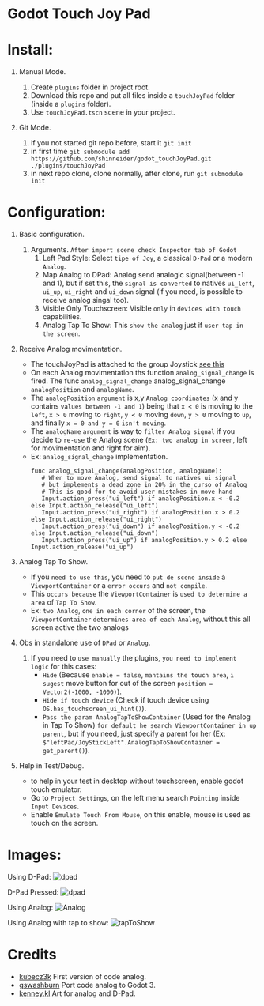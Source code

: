 # Godot Touch Joy Pad

# Install:

1. Manual Mode.

   1. Create `plugins` folder in project root.
   1. Download this repo and put all files inside a `touchJoyPad` folder (inside a `plugins` folder).
   1. Use `touchJoyPad.tscn` scene in your project.

1. Git Mode.
   1. if you not started git repo before, start it `git init`
   1. in first time `git submodule add https://github.com/shinneider/godot_touchJoyPad.git ./plugins/touchJoyPad`
   1. in next repo clone, clone normally, after clone, run `git submodule init`

# Configuration:

1. Basic configuration.

   1. Arguments.
      `After import scene check Inspector tab of Godot` <br />
      1. Left Pad Style:
         Select `tipe of Joy`, a classical `D-Pad` or a modern `Analog`.
      1. Map Analog to DPad:
         Analog send analogic signal(between -1 and 1), but if set this, the `signal is converted` to natives `ui_left`, `ui_up`, `ui_right` and `ui_down` signal (if you need, is possible to receive analog singal too).
      1. Visible Only Touchscreen:
         Visible `only` in `devices with touch` capabilities.
      1. Analog Tap To Show:
         This `show the analog` just if `user tap in the screen`.

1. Receive Analog movimentation.
   - The touchJoyPad is attached to the group Joystick [see this](https://docs.godotengine.org/en/stable/getting_started/step_by_step/scripting_continued.html#groups)
   - On each Analog movimentation ths function `analog_signal_change` is fired. The func `analog_signal_change` analog_signal_change `analogPosition` and `analogName`.
   - The `analogPosition` `argument` is x,y `Analog coordinates` (x and y contains `values between -1 and 1`) being that `x < 0` is moving to the `left`, `x > 0` moving to `right`, `y < 0` moving `down`, `y > 0` moving to `up`, and finally `x = 0 and y = 0` `isn't moving`.
   - The `analogName` `argument` is way to `filter Analog signal` if you decide to `re-use` the Analog scene (`Ex: two analog in screen`, left for movimentation and right for aim).
   - Ex: `analog_signal_change` implementation.
     ```
     func analog_signal_change(analogPosition, analogName):
        # When to move Analog, send signal to natives ui signal
        # but implements a dead zone in 20% in the curso of Analog
        # This is good for to avoid user mistakes in move hand
        Input.action_press("ui_left") if analogPosition.x < -0.2 else Input.action_release("ui_left")
        Input.action_press("ui_right") if analogPosition.x > 0.2 else Input.action_release("ui_right")
        Input.action_press("ui_down") if analogPosition.y < -0.2 else Input.action_release("ui_down")
        Input.action_press("ui_up") if analogPosition.y > 0.2 else Input.action_release("ui_up")
     ```
1. Analog Tap To Show.

   - If you `need to use this`, you need to `put de scene inside` a `ViewportContainer` or a `error occurs` and `not compile`.
   - This `occurs because` the `ViewportContainer` is `used to determine a area` of `Tap To Show`.
   - Ex: `two Analog`, `one in each corner` of the screen, the `ViewportContainer` `determines area of each Analog`, without this all screen active the two analogs

1. Obs in standalone use of `DPad` or `Analog`.

   1. If you need to `use manually` the plugins, `you need to implement logic` for this cases:
      - `Hide` (Because `enable = false`, `mantains the touch area`, `i sugest` move button for out of the screen `position = Vector2(-1000, -1000)`).
      - `Hide if touch device` (Check if touch device using `OS.has_touchscreen_ui_hint()`).
      - `Pass the param AnalogTapToShowContainer` (Used for the Analog in Tap To Show) `for default he search ViewportContainer in up parent`, but if you need, just specify a parent for her (Ex: `$"leftPad/JoyStickLeft".AnalogTapToShowContainer = get_parent()`).

1. Help in Test/Debug.
   - to help in your test in desktop without touchscreen, enable godot touch emulator.
   - Go to `Project Settings`, on the left menu search `Pointing` inside `Input Devices`.
   - Enable `Emulate Touch From Mouse`, on this enable, mouse is used as touch on the screen.

# Images:

Using D-Pad:
![dpad](https://user-images.githubusercontent.com/30196992/92304229-fe015880-ef73-11ea-8120-beacaa78294e.png)

D-Pad Pressed:
![dpad](https://user-images.githubusercontent.com/30196992/92304254-28ebac80-ef74-11ea-801e-3527085a580a.png)

Using Analog:
![Analog](https://user-images.githubusercontent.com/30196992/92304218-e1652080-ef73-11ea-92ac-f13773f30432.png)

Using Analog with tap to show:
![tapToShow](https://user-images.githubusercontent.com/30196992/92304186-8d5a3c00-ef73-11ea-93ec-fe3e1c842711.png)

# Credits

- [kubecz3k](https://godotengine.org/qa/user/kubecz3k) First version of code analog.
- [gswashburn](https://godotengine.org/qa/user/gswashburn) Port code analog to Godot 3.
- [kenney.kl](https://www.kenney.nl/assets/onscreen-controls) Art for analog and D-Pad.

